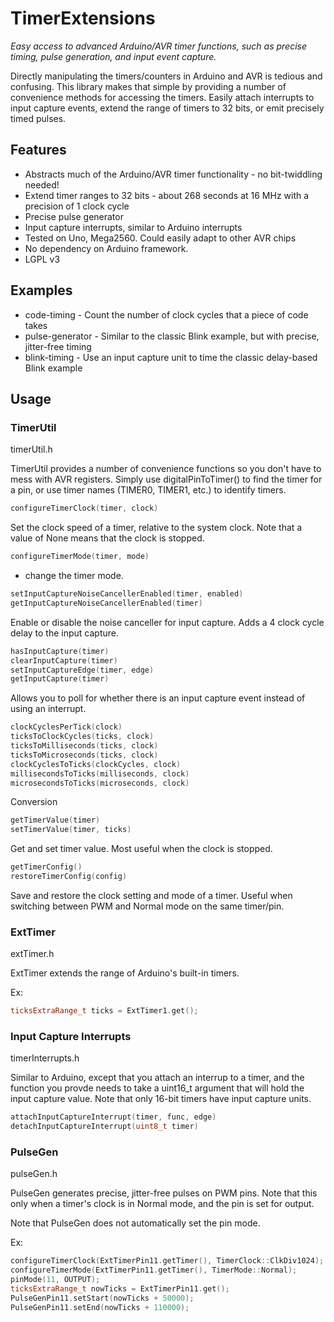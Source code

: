 # TimerExtensions

*Easy access to advanced Arduino/AVR timer functions, such as precise timing, pulse generation, and input event capture.*

Directly manipulating the timers/counters in Arduino and AVR is tedious and confusing. This library makes that simple by providing a number of convenience methods for accessing the timers. Easily attach interrupts to input capture events, extend the range of timers to 32 bits, or emit precisely timed pulses.

## Features

* Abstracts much of the Arduino/AVR timer functionality - no bit-twiddling needed!
* Extend timer ranges to 32 bits - about 268 seconds at 16 MHz with a precision of 1 clock cycle
* Precise pulse generator
* Input capture interrupts, similar to Arduino interrupts
* Tested on Uno, Mega2560. Could easily adapt to other AVR chips
* No dependency on Arduino framework.
* LGPL v3

## Examples

* code-timing - Count the number of clock cycles that a piece of code takes
* pulse-generator - Similar to the classic Blink example, but with precise, jitter-free timing
* blink-timing - Use an input capture unit to time the classic delay-based Blink example

## Usage

### TimerUtil

timerUtil.h

TimerUtil provides a number of convenience functions so you don't have to mess with AVR registers.
Simply use digitalPinToTimer() to find the timer for a pin, or use timer names (TIMER0, TIMER1, etc.) to identify timers.


```C++
configureTimerClock(timer, clock)
```

Set the clock speed of a timer, relative to the system clock. Note that a value of None means that the clock is stopped.

```C++
configureTimerMode(timer, mode)
```

 - change the timer mode.

```C++
setInputCaptureNoiseCancellerEnabled(timer, enabled)
getInputCaptureNoiseCancellerEnabled(timer)
```

Enable or disable the noise canceller for input capture.
Adds a 4 clock cycle delay to the input capture.

```C++
hasInputCapture(timer)
clearInputCapture(timer)
setInputCaptureEdge(timer, edge)
getInputCapture(timer)
```

Allows you to poll for whether there is an input capture event instead of using
an interrupt.

```C++
clockCyclesPerTick(clock)
ticksToClockCycles(ticks, clock)
ticksToMilliseconds(ticks, clock)
ticksToMicroseconds(ticks, clock)
clockCyclesToTicks(clockCycles, clock)
millisecondsToTicks(milliseconds, clock)
microsecondsToTicks(microseconds, clock)
```

Conversion

```C++
getTimerValue(timer)
setTimerValue(timer, ticks)
```

Get and set timer value. Most useful when the clock is stopped.

```C++
getTimerConfig()
restoreTimerConfig(config)
```

Save and restore the clock setting and mode of a timer. Useful when switching between PWM and Normal mode on the same timer/pin.

### ExtTimer

extTimer.h

ExtTimer extends the range of Arduino's built-in timers.

Ex: 

```C++
ticksExtraRange_t ticks = ExtTimer1.get();
```

### Input Capture Interrupts

timerInterrupts.h

Similar to Arduino, except that you attach an interrup to a timer, and the function you provde needs to take a uint16_t argument that will hold the input capture value. Note that only 16-bit timers have input capture units.

```C++
attachInputCaptureInterrupt(timer, func, edge)
detachInputCaptureInterrupt(uint8_t timer)
```

### PulseGen

pulseGen.h

PulseGen generates precise, jitter-free pulses on PWM pins. Note that this only when a timer's clock is in Normal mode, and the pin is set for output.

Note that PulseGen does not automatically set the pin mode.

Ex: 
```C++
configureTimerClock(ExtTimerPin11.getTimer(), TimerClock::ClkDiv1024);
configureTimerMode(ExtTimerPin11.getTimer(), TimerMode::Normal);
pinMode(11, OUTPUT);
ticksExtraRange_t nowTicks = ExtTimerPin11.get();
PulseGenPin11.setStart(nowTicks + 50000);
PulseGenPin11.setEnd(nowTicks + 110000);
```
